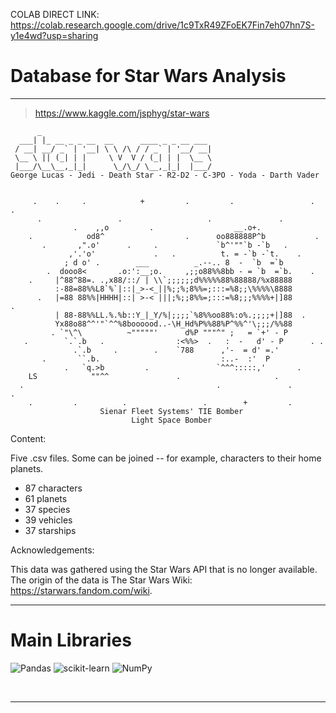 COLAB DIRECT LINK: https://colab.research.google.com/drive/1c9TxR49ZFoEK7Fin7eh07hn7S-y1e4wd?usp=sharing

# Database for Star Wars Analysis
---

> https://www.kaggle.com/jsphyg/star-wars


```
      _                                      
  ___| |_ __ _ _ __  __      ____ _ _ __ ___ 
 / __| __/ _` | '__| \ \ /\ / / _` | '__/ __|
 \__ \ || (_| | |     \ V  V / (_| | |  \__ \
 |___/\__\__,_|_|      \_/\_/ \__,_|_|  |___/
George Lucas - Jedi - Death Star - R2-D2 - C-3PO - Yoda - Darth Vader


     .    .     .            +         .         .                 .  .
      .                 .                   .               .
              .    ,,o         .                  __.o+.
    .            od8^                  .      oo888888P^b           .
       .       ,".o'      .     .             `b^'""`b -`b   .
             ,'.'o'             .   .          t. = -`b -`t.    .
            ; d o' .        ___          _.--.. 8  -  `b  =`b
        .  dooo8<       .o:':__;o.     ,;;o88%%8bb - = `b  =`b.    .
    .     |^88^88=. .,x88/::/ | \\`;;;;;;d%%%%%88%88888/%x88888
          :-88=88%%L8`%`|::|_>-<_||%;;%;8%%=;:::=%8;;\%%%%\8888
      .   |=88 88%%|HHHH|::| >-< |||;%;;8%%=;:::=%8;;;%%%%+|]88        .
          | 88-88%%LL.%.%b::Y_|_Y/%|;;;;`%8%%oo88%:o%.;;;;+|]88  .
          Yx88o88^^'"`^^%8boooood..-\H_Hd%P%%88%P^%%^'\;;;/%%88
         . `"\^\          ~"""""'      d%P """^" ;   = `+' - P
   .        `.`.b   .                :<%%>  .   :  -   d' - P      . .
              .`.b     .        .    `788      ,'-  = d' =.'
       .       ``.b.                           :..-  :'  P
            .   `q.>b         .               `^^^:::::,'       .
    LS            ""^^               .                     .
  .                                           .               .       .
    .         .          .                 .        +         .
                    Sienar Fleet Systems' TIE Bomber
                           Light Space Bomber

```




Content:

Five .csv files. Some can be joined -- for example, characters to their home planets.

- 87 characters
- 61 planets
- 37 species
- 39 vehicles
- 37 starships

Acknowledgements:

This data was gathered using the Star Wars API that is no longer available. The origin of the data is The Star Wars Wiki: https://starwars.fandom.com/wiki.


---
# Main Libraries
![Pandas](https://img.shields.io/badge/pandas-%23150458.svg?style=for-the-badge&logo=pandas&logoColor=white) ![scikit-learn](https://img.shields.io/badge/scikit--learn-%23F7931E.svg?style=for-the-badge&logo=scikit-learn&logoColor=white) ![NumPy](https://img.shields.io/badge/numpy-%23013243.svg?style=for-the-badge&logo=numpy&logoColor=white)

<div style="display: inline_block"><br> 
    
</div>

---
